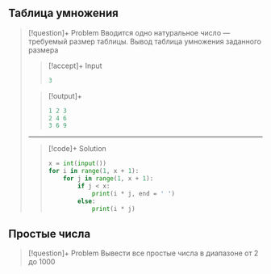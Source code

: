 ## Таблица умножения
> [!question]+ Problem
> Вводится одно натуральное число — требуемый
> размер таблицы. 
> Вывод таблица умножения заданного размера
> > [!accept]+ Input
> > ```py
> > 3
> > ```
> 
> >[!output]+
> >```py
> >1 2 3
> >2 4 6
> >3 6 9
> >```
> >
> ---
> >[!code]+ Solution
> >```py
> > x = int(input())  
> > for i in range(1, x + 1):  
> >     for j in range(1, x + 1):  
> >         if j < x:  
> >             print(i * j, end = ' ')  
> >         else:  
> >             print(i * j)
> > ```

## Простые числа
> [!question]+ Problem
> Вывести все простые числа в диапазоне от 2 до 1000
